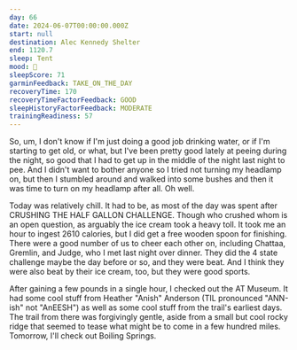 ```yaml
---
day: 66
date: 2024-06-07T00:00:00.000Z
start: null
destination: Alec Kennedy Shelter
end: 1120.7
sleep: Tent
mood: 🙂
sleepScore: 71
garminFeedback: TAKE_ON_THE_DAY
recoveryTime: 170
recoveryTimeFactorFeedback: GOOD
sleepHistoryFactorFeedback: MODERATE
trainingReadiness: 57
---
```

So, um, I don't know if I'm just doing a good job drinking water, or if I'm starting to get old, or what, but I've been pretty good lately at peeing during the night, so good that I had to get up in the middle of the night last night to pee. And I didn't want to bother anyone so I tried not turning my headlamp on, but then I stumbled around and walked into some bushes and then it was time to turn on my headlamp after all. Oh well.

Today was relatively chill. It had to be, as most of the day was spent after CRUSHING THE HALF GALLON CHALLENGE. Though who crushed whom is an open question, as arguably the ice cream took a heavy toll. It took me an hour to ingest 2610 calories, but I did get a free wooden spoon for finishing. There were a good number of us to cheer each other on, including Chattaa, Gremlin, and Judge, who I met last night over dinner. They did the 4 state challenge maybe the day before or so, and they were beat. And I think they were also beat by their ice cream, too, but they were good sports.

After gaining a few pounds in a single hour, I checked out the AT Museum. It had some cool stuff from Heather "Anish" Anderson (TIL pronounced "ANN-ish" not "AnEESH") as well as some cool stuff from the trail's earliest days. The trail from there was forgivingly gentle, aside from a small but cool rocky ridge that seemed to tease what might be to come in a few hundred miles. Tomorrow, I'll check out Boiling Springs.
